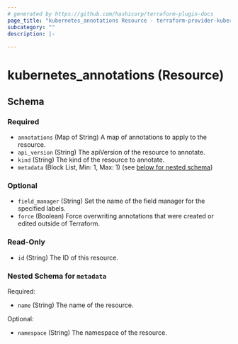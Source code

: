 ```yaml
---
# generated by https://github.com/hashicorp/terraform-plugin-docs
page_title: "kubernetes_annotations Resource - terraform-provider-kubernetes"
subcategory: ""
description: |-
  
---
```


# kubernetes_annotations (Resource)





<!-- schema generated by tfplugindocs -->
## Schema

### Required

- `annotations` (Map of String) A map of annotations to apply to the resource.
- `api_version` (String) The apiVersion of the resource to annotate.
- `kind` (String) The kind of the resource to annotate.
- `metadata` (Block List, Min: 1, Max: 1) (see [below for nested schema](#nestedblock--metadata))

### Optional

- `field_manager` (String) Set the name of the field manager for the specified labels.
- `force` (Boolean) Force overwriting annotations that were created or edited outside of Terraform.

### Read-Only

- `id` (String) The ID of this resource.

<a id="nestedblock--metadata"></a>
### Nested Schema for `metadata`

Required:

- `name` (String) The name of the resource.

Optional:

- `namespace` (String) The namespace of the resource.


